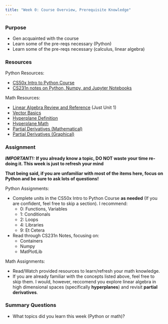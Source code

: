 ```yaml
---
title: "Week 0: Course Overview, Prerequisite Knowledge"
---
```


### Purpose

- Gen acquainted with the course
- Learn some of the pre-reqs necessary (Python)
- Learn some of the pre-reqs necessary (calculus, linear algebra)

### Resources

Python Resources:
- [CS50x Intro to Python Course](https://cs50.harvard.edu/python/2022/)
- [CS231n notes on Python, Numpy, and Jupyter Notebooks](https://cs231n.github.io/python-numpy-tutorial/)

Math Resources:
- [Linear Algebra Review and Reference](https://www.cs.cmu.edu/~zkolter/course/linalg/linalg_notes.pdf) (Just Unit 1)
- [Vector Basics](https://www.youtube.com/watch?v=fNk_zzaMoSs&list=PLZHQObOWTQDPD3MizzM2xVFitgF8hE_ab&index=1)
- [Hyperplane Definition](https://deepai.org/machine-learning-glossary-and-terms/hyperplane)
- [Hyperplane Math](https://www.youtube.com/watch?v=xNSR9p9XLt8)
- [Partial Derivatives (Mathematical)](https://www.youtube.com/watch?v=AXqhWeUEtQU)
- [Partial Derivatives (Graphical)](https://www.youtube.com/watch?v=dfvnCHqzK54)

### Assignment

***IMPORTANT!:*** **If you already know a topic, DO NOT waste your time re-doing it. This week is just to refresh your mind**

**That being said, if you are unfamiliar with most of the items here, focus on Python and be sure to ask lots of questions!**

Python Assignments:
- Complete units in the CS50x Intro to Python Course **as needed** (If you are confident, feel free to skip a section). I recommend:
    - 0: Functions, Variables
    - 1: Conditionals
    - 2: Loops
    - 4: Libraries
    - 9: Et Cetera
- Read through CS231n Notes, focusing on:
    - Containers
    - Numpy
    - MatPlotLib

Math Assignments:
- Read/Watch provided resources to learn/refresh your math knowledge. 
- If you are already familiar with the concepts listed above, feel free to skip them. I would, however, reccomend you explore linear algebra in high dimensional spaces (specifically **hyperplanes**) and revisit **partial derivatives**.

### Summary Questions

- What topics did you learn this week (Python or math)?